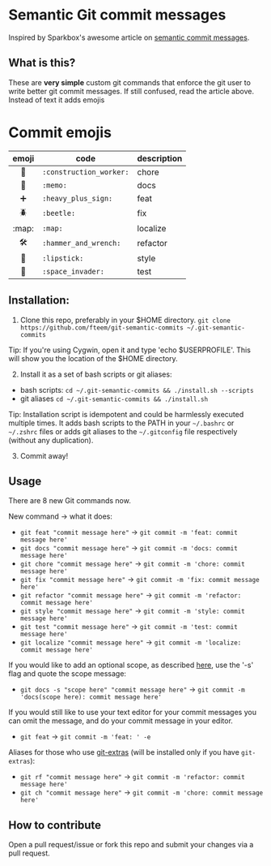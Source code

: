 # Semantic Git commit messages

Inspired by Sparkbox's awesome article on [semantic commit messages](http://seesparkbox.com/foundry/semantic_commit_messages).

## What is this?
These are **very simple** custom git commands that enforce the git user to write better git commit messages. If still confused, read the article above. Instead of text it adds emojis

# Commit emojis

| emoji | code | description |
|:-----:|------|-------------|
| :construction_worker: | `:construction_worker:` | chore |
| :memo: | `:memo:` | docs |
| :heavy_plus_sign: | `:heavy_plus_sign:` | feat |
| :beetle: | `:beetle:` | fix |
| :map: | `:map:` | localize |
| :hammer_and_wrench: | `:hammer_and_wrench:` | refactor |
| :lipstick: | `:lipstick:` | style |
| :space_invader: | `:space_invader:` | test |

## Installation:

1. Clone this repo, preferably in your $HOME directory. ```git clone https://github.com/fteem/git-semantic-commits ~/.git-semantic-commits```

  Tip: If you're using Cygwin, open it and type 'echo $USERPROFILE'. This will show you the location of the $HOME directory.

2. Install it as a set of bash scripts or git aliases:
  * bash scripts: ```cd ~/.git-semantic-commits && ./install.sh --scripts```
  * git aliases ```cd ~/.git-semantic-commits && ./install.sh```

  Tip: Installation script is idempotent and could be harmlessly executed multiple times. It adds bash scripts to the PATH in your `~/.bashrc` or `~/.zshrc` files or adds git aliases to the `~/.gitconfig` file respectively (without any duplication).

3. Commit away!

## Usage

There are 8 new Git commands now.

New command -> what it does:

* ```git feat "commit message here"``` -> ```git commit -m 'feat: commit message here'```
* ```git docs "commit message here"``` -> ```git commit -m 'docs: commit message here'```
* ```git chore "commit message here"``` -> ```git commit -m 'chore: commit message here'```
* ```git fix "commit message here"``` -> ```git commit -m 'fix: commit message here'```
* ```git refactor "commit message here"``` -> ```git commit -m 'refactor: commit message here'```
* ```git style "commit message here"``` -> ```git commit -m 'style: commit message here'```
* ```git test "commit message here"``` -> ```git commit -m 'test: commit message here'```
* ```git localize "commit message here"``` -> ```git commit -m 'localize: commit message here'```

If you would like to add an optional scope, as described [here](https://conventionalcommits.org/), use the '-s' flag and quote the scope message:

* ```git docs -s "scope here" "commit message here"``` -> ```git commit -m 'docs(scope here): commit message here'```

If you would still like to use your text editor for your commit messages
you can omit the message, and do your commit message in your editor.

* ```git feat``` -> ```git commit -m 'feat: ' -e```

Aliases for those who use [git-extras](https://github.com/tj/git-extras) (will be installed only if you have `git-extras`):

* ```git rf "commit message here"``` -> ```git commit -m 'refactor: commit message here'```
* ```git ch "commit message here"``` -> ```git commit -m 'chore: commit message here'```

## How to contribute
Open a pull request/issue or fork this repo and submit your changes via a pull request.
